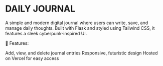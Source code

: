 # DAILY JOURNAL

A simple and modern digital journal where users can write, save, and manage daily thoughts. Built with Flask and styled using Tailwind CSS, it features a sleek cyberpunk-inspired UI.

🚀 Features:

Add, view, and delete journal entries
Responsive, futuristic design
Hosted on Vercel for easy access
